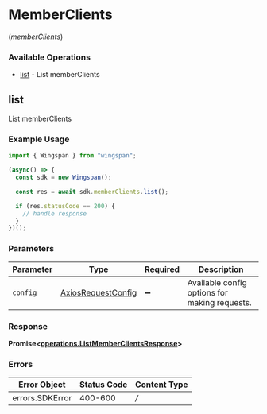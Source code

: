 # MemberClients
(*memberClients*)

### Available Operations

* [list](#list) - List memberClients

## list

List memberClients

### Example Usage

```typescript
import { Wingspan } from "wingspan";

(async() => {
  const sdk = new Wingspan();

  const res = await sdk.memberClients.list();

  if (res.statusCode == 200) {
    // handle response
  }
})();
```

### Parameters

| Parameter                                                    | Type                                                         | Required                                                     | Description                                                  |
| ------------------------------------------------------------ | ------------------------------------------------------------ | ------------------------------------------------------------ | ------------------------------------------------------------ |
| `config`                                                     | [AxiosRequestConfig](https://axios-http.com/docs/req_config) | :heavy_minus_sign:                                           | Available config options for making requests.                |


### Response

**Promise<[operations.ListMemberClientsResponse](../../sdk/models/operations/listmemberclientsresponse.md)>**
### Errors

| Error Object    | Status Code     | Content Type    |
| --------------- | --------------- | --------------- |
| errors.SDKError | 400-600         | */*             |
